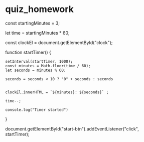 # quiz_homework

const startingMinutes = 3;

let time = startingMinutes \* 60;

const clockEl = document.getElementById("clock");

function startTimer() {

    setInterval(startTimer, 1000);
    const minutes = Math.floor(time / 60);
    let seconds = minutes % 60;

    seconds = seconds < 10 ? "0" + seconds : seconds


    clockEl.innerHTML = `${minutes}: ${seconds}` ;

    time--;

    console.log("Timer started")

}

document.getElementById("start-btn").addEventListener("click", startTimer);
